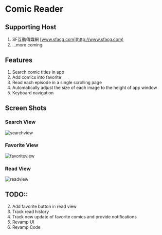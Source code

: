 # Comic Reader
## Supporting Host 
1. SF互動傳媒網 [www.sfacg.com](http://www.sfacg.com)
2. ...more coming

## Features
1. Search comic titles in app
2. Add comics into favorite
3. Read each episode in a single scrolling page
4. Automatically adjust the size of each image to the height of app window
5. Keyboard navigation

## Screen Shots
### Search View
![searchview](http://i.imgur.com/TARvJGj.png)
### Favorite View
![favoriteview](http://i.imgur.com/j2OSoxt.png)
### Read View
![readview](http://i.imgur.com/kMekkiS.png)

## TODO::
2. Add favorite button in read view
3. Track read history
3. Track new update of favorite comics and provide notifications
3. Revamp UI
4. Revamp Code
